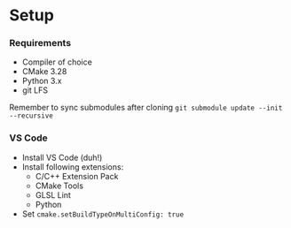 # Setup

### Requirements
- Compiler of choice
- CMake 3.28
- Python 3.x
- git LFS

Remember to sync submodules after cloning `git submodule update --init --recursive`


### VS Code
- Install VS Code (duh!)
- Install following extensions:
    - C/C++ Extension Pack
    - CMake Tools
    - GLSL Lint
    - Python
- Set `cmake.setBuildTypeOnMultiConfig: true`